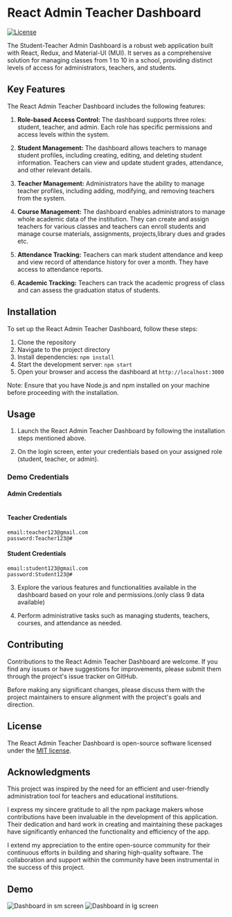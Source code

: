 # React Admin Teacher Dashboard

[![License](https://img.shields.io/badge/License-MIT-blue.svg)](https://opensource.org/licenses/MIT)

The Student-Teacher Admin Dashboard is a robust web application built with React, Redux, and Material-UI (MUI). It serves as a comprehensive solution for managing classes from 1 to 10 in a school, providing distinct levels of access for administrators, teachers, and students.

## Key Features

The React Admin Teacher Dashboard includes the following features:

1. **Role-based Access Control:** The dashboard supports three roles: student, teacher, and admin. Each role has specific permissions and access levels within the system.

2. **Student Management:** The dashboard allows teachers to manage student profiles, including creating, editing, and deleting student information. Teachers can view and update student grades, attendance, and other relevant details.

3. **Teacher Management:** Administrators have the ability to manage teacher profiles, including adding, modifying, and removing teachers from the system.

4. **Course Management:** The dashboard enables administrators to manage whole academic data of the institution. They can create and assign teachers for various classes and teachers can enroll students and manage course materials, assignments, projects,library dues and grades etc.

5. **Attendance Tracking:** Teachers can mark student attendance and keep and view record of attendance history for over a month. They have access to attendance reports.

6. **Academic Tracking:** Teachers can track the academic progress of class and can assess the graduation status of students.

## Installation

To set up the React Admin Teacher Dashboard, follow these steps:

1. Clone the repository
2. Navigate to the project directory
3. Install dependencies: `npm install`
4. Start the development server: `npm start`
5. Open your browser and access the dashboard at `http://localhost:3000`

Note: Ensure that you have Node.js and npm installed on your machine before proceeding with the installation.

## Usage

1. Launch the React Admin Teacher Dashboard by following the installation steps mentioned above.

2. On the login screen, enter your credentials based on your assigned role (student, teacher, or admin).

### Demo Credentials
#### Admin Credentials
``` 
```

#### Teacher Credentials
```
email:teacher123@gmail.com
password:Teacher123@#
```

#### Student Credentials
```
email:student123@gmail.com
password:Student123@#
```

3. Explore the various features and functionalities available in the dashboard based on your role and permissions.(only class 9 data available)

4. Perform administrative tasks such as managing students, teachers, courses, and attendance as needed.


## Contributing

Contributions to the React Admin Teacher Dashboard are welcome. If you find any issues or have suggestions for improvements, please submit them through the project's issue tracker on GitHub.

Before making any significant changes, please discuss them with the project maintainers to ensure alignment with the project's goals and direction.

## License

The React Admin Teacher Dashboard is open-source software licensed under the [MIT license](LICENSE).

## Acknowledgments

This project was inspired by the need for an efficient and user-friendly administration tool for teachers and educational institutions.

I express my sincere gratitude to all the npm package makers whose contributions have been invaluable in the development of this application. Their dedication and hard work in creating and maintaining these packages have significantly enhanced the functionality and efficiency of the app.

I extend my appreciation to the entire open-source community for their continuous efforts in building and sharing high-quality software. The collaboration and support within the community have been instrumental in the success of this project.


## Demo 
![Dashboard in sm screen](<Demo/Teacher Dashboard sm.png>)
![Dashboard in lg screen](<Demo/Teacher Dashboard xl.png>)
